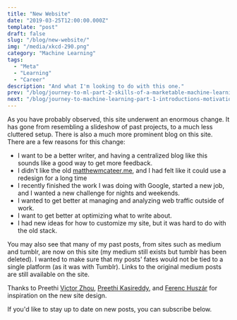 ```yaml
---
title: "New Website"
date: "2019-03-25T12:00:00.000Z"
template: "post"
draft: false
slug: "/blog/new-website/"
img: "/media/xkcd-290.png"
category: "Machine Learning"
tags:
  - "Meta"
  - "Learning"
  - "Career"
description: "And what I'm looking to do with this one."
prev: "/blog/journey-to-ml-part-2-skills-of-a-marketable-machine-learning-engineer/"
next: "/blog/journey-to-machine-learning-part-1-introductions-motivations-and-roadmap/"
---
```


As you have probably observed, this site underwent an enormous change. It has gone from resembling a slideshow of past projects, to a much less cluttered setup. There is also a much more prominent blog on this site. There are a few reasons for this change:

- I want to be a better writer, and having a centralized blog like this sounds like a good way to get more feedback.
- I didn't like the old [matthewmcateer.me](), and I had felt like it could use a redesign for a long time
- I recently finished the work I was doing with Google, started a new job, and I wanted a new challenge for nights and weekends.
- I wanted to get better at managing and analyzing web traffic outside of work.
- I want to get better at optimizing what to write about.
- I had new ideas for how to customize my site, but it was hard to do with the old stack.

You may also see that many of my past posts, from sites such as medium and tumblr, are now on this site (my medium still exists but tumblr has been deleted). I wanted to make sure that my posts' fates would not be tied to a single platform (as it was with Tumblr). Links to the original medium posts are still available on the site.

Thanks to Preethi [Victor Zhou](https://victorzhou.com/), [Preethi Kasireddy](http://preethikasireddy.me/blogs/), and [Ferenc Huszár](https://www.inference.vc/) for inspiration on the new site design.

If you'd like to stay up to date on new posts, you can subscribe below.
